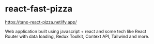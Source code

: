 # react-fast-pizza

https://tano-react-pizza.netlify.app/

Web application built using javascript + react and some tech like React Router with data loading, Redux Toolkit, Context API, Tailwind and more.


